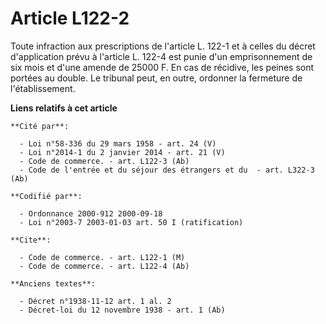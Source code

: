 # Article L122-2

Toute infraction aux prescriptions de l'article L. 122-1 et à celles du décret d'application prévu à l'article L. 122-4 est
punie d'un emprisonnement de six mois et d'une amende de 25000 F. En cas de récidive, les peines sont portées au double. Le
tribunal peut, en outre, ordonner la fermeture de l'établissement.

**Liens relatifs à cet article**

	**Cité par**:

	  - Loi n°58-336 du 29 mars 1958 - art. 24 (V)
	  - Loi n°2014-1 du 2 janvier 2014 - art. 21 (V)
	  - Code de commerce. - art. L122-3 (Ab)
	  - Code de l'entrée et du séjour des étrangers et du  - art. L322-3 (Ab)

	**Codifié par**:

	  - Ordonnance 2000-912 2000-09-18
	  - Loi n°2003-7 2003-01-03 art. 50 I (ratification)

	**Cite**:

	  - Code de commerce. - art. L122-1 (M)
	  - Code de commerce. - art. L122-4 (Ab)

	**Anciens textes**:

	  - Décret n°1938-11-12 art. 1 al. 2
	  - Décret-loi du 12 novembre 1938 - art. 1 (Ab)
